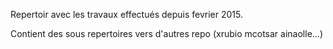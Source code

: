Repertoir avec les travaux effectués depuis fevrier 2015.

Contient des sous repertoires vers d'autres repo (xrubio mcotsar ainaolle...) 


